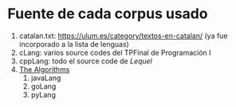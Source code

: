 # Fuente de cada corpus usado

1. catalan.txt: https://ulum.es/category/textos-en-catalan/ (ya fue incorporado a la lista de lenguas)
2. cLang: varios source codes del TPFinal de Programación I
3. cppLang: todo el source code de *Lequel*
4. [The Algorithms](https://github.com/TheAlgorithms)
   1. javaLang
   2. goLang
   3. pyLang
